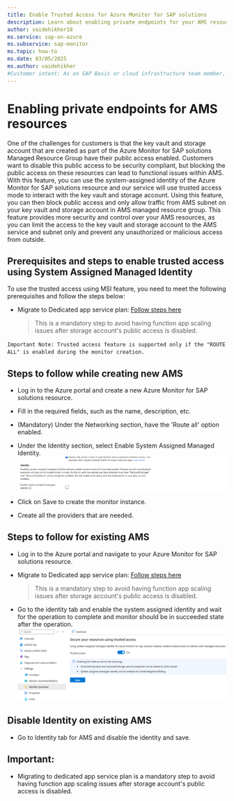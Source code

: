 ```yaml
---
title: Enable Trusted Access for Azure Monitor for SAP solutions
description: Learn about enabling private endpoints for your AMS resources
author: vaidehikher18
ms.service: sap-on-azure
ms.subservice: sap-monitor
ms.topic: how-to
ms.date: 03/05/2025
ms.author: vaidehikher
#Customer intent: As an SAP Basis or cloud infrastructure team member, I want to deploy Azure Monitor for SAP solutions with private endpoints for storage account and key vault.
---
```


# Enabling private endpoints for AMS resources

One of the challenges for customers is that the key vault and storage account that are created as part of the Azure Monitor for SAP solutions Managed Resource Group have their public access enabled. Customers want to disable this public access to be security compliant, but blocking the public access on these resources can lead to functional issues within AMS.
With this feature, you can use the system-assigned identity of the Azure Monitor for SAP solutions resource and our service will use trusted access mode to interact with the key vault and storage account. Using this feature, you can then block public access and only allow traffic from AMS subnet on your key vault and storage account in AMS managed resource group.
This feature provides more security and control over your AMS resources, as you can limit the access to the key vault and storage account to the AMS service and subnet only and prevent any unauthorized or malicious access from outside.

## Prerequisites and steps to enable trusted access using System Assigned Managed Identity
To use the trusted access using MSI feature, you need to meet the following prerequisites and follow the steps below:
* Migrate to Dedicated app service plan: [Follow steps here](https://go.microsoft.com/fwlink/?linkid=2306196)
    > This is a mandatory step to avoid having function app scaling issues after storage account's public access is disabled.

`Important Note: Trusted access feature is supported only if the "ROUTE ALL" is enabled during the monitor creation.`

## Steps to follow while creating new AMS
* Log in to the Azure portal and create a new Azure Monitor for SAP solutions resource.
* Fill in the required fields, such as the name, description, etc.
* (Mandatory) Under the Networking section, have the 'Route all' option enabled.
* Under the Identity section, select Enable System Assigned Managed Identity.
![screenshot of enabling trusted access during AMS resource creation.](../monitor/media/enable-trusted-access/enable-system-assigned-mi.png)

* Click on Save to create the monitor instance.
* Create all the providers that are needed.

## Steps to follow for existing AMS
* Log in to the Azure portal and navigate to your Azure Monitor for SAP solutions resource.

* Migrate to Dedicated app service plan: [Follow steps here](https://go.microsoft.com/fwlink/?linkid=2306196)
  > This is a mandatory step to avoid having function app scaling issues after storage account's public access is disabled.

* Go to the identity tab and enable the system assigned identity and wait for the operation to complete and monitor should be in succeeded state after the operation.
![screenshot of enabling trusted access under indentity tab.](../monitor/media/enable-trusted-access/enable-mi-existing-customer.png)


## Disable Identity on existing AMS
* Go to Identity tab for AMS and disable the identity and save.

## Important: 
* Migrating to dedicated app service plan is a mandatory step to avoid having function app scaling issues after storage account's public access is disabled.
